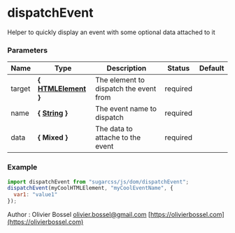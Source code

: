 # dispatchEvent

Helper to quickly display an event with some optional data attached to it

### Parameters

| Name   | Type                                                                                                   | Description                            | Status   | Default |
| ------ | ------------------------------------------------------------------------------------------------------ | -------------------------------------- | -------- | ------- |
| target | **{ [HTMLElement](https://developer.mozilla.org/fr/docs/Web/API/HTMLElement) }**                       | The element to dispatch the event from | required |
| name   | **{ [String](https://developer.mozilla.org/fr/docs/Web/JavaScript/Reference/Objets_globaux/String) }** | The event name to dispatch             | required |
| data   | **{ Mixed }**                                                                                          | The data to attache to the event       | required |

### Example

```js
import dispatchEvent from "sugarcss/js/dom/dispatchEvent";
dispatchEvent(myCoolHTMLElement, "myCoolEventName", {
  var1: "value1"
});
```

Author : Olivier Bossel [olivier.bossel@gmail.com](mailto:olivier.bossel@gmail.com) [https://olivierbossel.com](https://olivierbossel.com)
